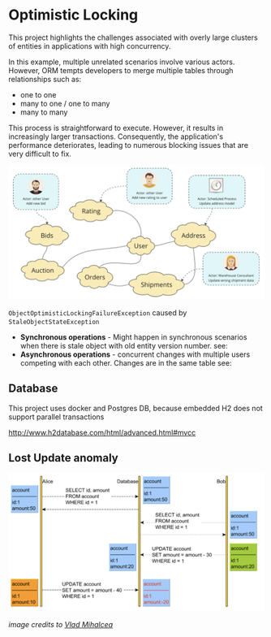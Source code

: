 # Optimistic Locking 

This project highlights the challenges associated with overly large clusters of entities in applications with high concurrency.

In this example, multiple unrelated scenarios involve various actors. However, ORM tempts developers to merge multiple tables through relationships such as:
 - one to one 
 - many to one / one to many
 - many to many

This process is straightforward to execute. However, it results in increasingly larger transactions. Consequently, the application's performance deteriorates, leading to numerous blocking issues that are very difficult to fix.

![big-cluster-of-entities.png](docs%2Fbig-cluster-of-entities.png)


`ObjectOptimisticLockingFailureException` caused by `StaleObjectStateException`

 - **Synchronous operations** - Might happen in synchronous scenarios when there is stale object with old entity version number.
see:
 - **Asynchronous operations** - concurrent changes with multiple users competing with each other. Changes are in the same table 
see:

## Database

This project uses docker and Postgres DB, because embedded H2 does not support parallel transactions

http://www.h2database.com/html/advanced.html#mvcc

## Lost Update anomaly

![lost-updates.png](docs%2Flost-updates.png)

_image credits to [Vlad Mihalcea](https://vladmihalcea.com/a-beginners-guide-to-database-locking-and-the-lost-update-phenomena/)_


